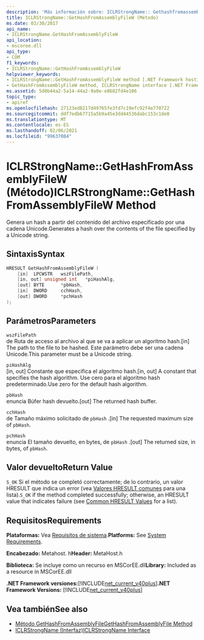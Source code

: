 ```yaml
---
description: 'Más información sobre: ICLRStrongName:: Gethashfromassemblyfilew ((método)'
title: ICLRStrongName::GetHashFromAssemblyFileW (Método)
ms.date: 03/30/2017
api_name:
- ICLRStrongName.GetHashFromAssemblyFileW
api_location:
- mscoree.dll
api_type:
- COM
f1_keywords:
- ICLRStrongName::GetHashFromAssemblyFileW
helpviewer_keywords:
- ICLRStrongName::GetHashFromAssemblyFileW method [.NET Framework hosting]
- GetHashFromAssemblyFileW method, ICLRStrongName interface [.NET Framework hosting]
ms.assetid: 5d0b44a2-5a14-44a2-9a0e-e8682fd4e106
topic_type:
- apiref
ms.openlocfilehash: 27123ed8217d49765fe3fd7c19efc92f4e770722
ms.sourcegitcommit: ddf7edb67715a5b9a45e3dd44536dabc153c1de0
ms.translationtype: MT
ms.contentlocale: es-ES
ms.lasthandoff: 02/06/2021
ms.locfileid: "99637084"
---
```

# <a name="iclrstrongnamegethashfromassemblyfilew-method"></a><span data-ttu-id="5f599-103">ICLRStrongName::GetHashFromAssemblyFileW (Método)</span><span class="sxs-lookup"><span data-stu-id="5f599-103">ICLRStrongName::GetHashFromAssemblyFileW Method</span></span>

<span data-ttu-id="5f599-104">Genera un hash a partir del contenido del archivo especificado por una cadena Unicode.</span><span class="sxs-lookup"><span data-stu-id="5f599-104">Generates a hash over the contents of the file specified by a Unicode string.</span></span>  
  
## <a name="syntax"></a><span data-ttu-id="5f599-105">Sintaxis</span><span class="sxs-lookup"><span data-stu-id="5f599-105">Syntax</span></span>  
  
```cpp  
HRESULT GetHashFromAssemblyFileW (  
    [in]  LPCWSTR   wszFilePath,  
    [in, out] unsigned int   *piHashAlg,  
    [out] BYTE      *pbHash,  
    [in]  DWORD     cchHash,  
    [out] DWORD     *pchHash  
);  
```  
  
## <a name="parameters"></a><span data-ttu-id="5f599-106">Parámetros</span><span class="sxs-lookup"><span data-stu-id="5f599-106">Parameters</span></span>  

 `wszFilePath`  
 <span data-ttu-id="5f599-107">de Ruta de acceso al archivo al que se va a aplicar un algoritmo hash.</span><span class="sxs-lookup"><span data-stu-id="5f599-107">[in] The path to the file to be hashed.</span></span> <span data-ttu-id="5f599-108">Este parámetro debe ser una cadena Unicode.</span><span class="sxs-lookup"><span data-stu-id="5f599-108">This parameter must be a Unicode string.</span></span>  
  
 `piHashAlg`  
 <span data-ttu-id="5f599-109">[in, out] Constante que especifica el algoritmo hash.</span><span class="sxs-lookup"><span data-stu-id="5f599-109">[in, out] A constant that specifies the hash algorithm.</span></span> <span data-ttu-id="5f599-110">Use cero para el algoritmo hash predeterminado.</span><span class="sxs-lookup"><span data-stu-id="5f599-110">Use zero for the default hash algorithm.</span></span>  
  
 `pbHash`  
 <span data-ttu-id="5f599-111">enuncia Búfer hash devuelto.</span><span class="sxs-lookup"><span data-stu-id="5f599-111">[out] The returned hash buffer.</span></span>  
  
 `cchHash`  
 <span data-ttu-id="5f599-112">de Tamaño máximo solicitado de `pbHash` .</span><span class="sxs-lookup"><span data-stu-id="5f599-112">[in] The requested maximum size of `pbHash`.</span></span>  
  
 `pchHash`  
 <span data-ttu-id="5f599-113">enuncia El tamaño devuelto, en bytes, de `pbHash` .</span><span class="sxs-lookup"><span data-stu-id="5f599-113">[out] The returned size, in bytes, of `pbHash`.</span></span>  
  
## <a name="return-value"></a><span data-ttu-id="5f599-114">Valor devuelto</span><span class="sxs-lookup"><span data-stu-id="5f599-114">Return Value</span></span>  

 <span data-ttu-id="5f599-115">`S_OK` Si el método se completó correctamente; de lo contrario, un valor HRESULT que indica un error (vea [Valores HRESULT comunes](/windows/win32/seccrypto/common-hresult-values) para una lista).</span><span class="sxs-lookup"><span data-stu-id="5f599-115">`S_OK` if the method completed successfully; otherwise, an HRESULT value that indicates failure (see [Common HRESULT Values](/windows/win32/seccrypto/common-hresult-values) for a list).</span></span>  
  
## <a name="requirements"></a><span data-ttu-id="5f599-116">Requisitos</span><span class="sxs-lookup"><span data-stu-id="5f599-116">Requirements</span></span>  

 <span data-ttu-id="5f599-117">**Plataformas:** Vea [Requisitos de sistema](../../get-started/system-requirements.md).</span><span class="sxs-lookup"><span data-stu-id="5f599-117">**Platforms:** See [System Requirements](../../get-started/system-requirements.md).</span></span>  
  
 <span data-ttu-id="5f599-118">**Encabezado:** Metahost. h</span><span class="sxs-lookup"><span data-stu-id="5f599-118">**Header:** MetaHost.h</span></span>  
  
 <span data-ttu-id="5f599-119">**Biblioteca:** Se incluye como un recurso en MSCorEE.dll</span><span class="sxs-lookup"><span data-stu-id="5f599-119">**Library:** Included as a resource in MSCorEE.dll</span></span>  
  
 <span data-ttu-id="5f599-120">**.NET Framework versiones:**[!INCLUDE[net_current_v40plus](../../../../includes/net-current-v40plus-md.md)]</span><span class="sxs-lookup"><span data-stu-id="5f599-120">**.NET Framework Versions:** [!INCLUDE[net_current_v40plus](../../../../includes/net-current-v40plus-md.md)]</span></span>  
  
## <a name="see-also"></a><span data-ttu-id="5f599-121">Vea también</span><span class="sxs-lookup"><span data-stu-id="5f599-121">See also</span></span>

- [<span data-ttu-id="5f599-122">Método GetHashFromAssemblyFile</span><span class="sxs-lookup"><span data-stu-id="5f599-122">GetHashFromAssemblyFile Method</span></span>](iclrstrongname-gethashfromassemblyfile-method.md)
- [<span data-ttu-id="5f599-123">ICLRStrongName (Interfaz)</span><span class="sxs-lookup"><span data-stu-id="5f599-123">ICLRStrongName Interface</span></span>](iclrstrongname-interface.md)
